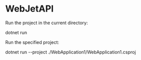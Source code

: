 # WebJetAPI

Run the project in the current directory:

dotnet run

Run the specified project:

dotnet run --project ./WebApplication1/WebApplication1.csproj